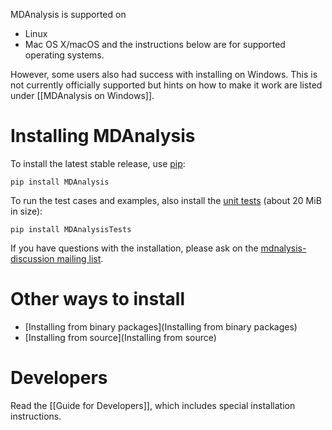 MDAnalysis is supported on
* Linux
* Mac OS X/macOS
and the instructions below are for supported operating systems.

However, some users also had success with installing on Windows. This is not currently officially supported but hints on how to make it work are listed under [[MDAnalysis on Windows]].

# Installing MDAnalysis #
To install the latest stable release, use [pip](http://www.pip-installer.org/en/latest/index.html):
```
pip install MDAnalysis
```
To run the test cases and examples, also install the [unit tests](UnitTests) (about 20 MiB in size):
```
pip install MDAnalysisTests
```
If you have questions with the installation, please ask on the [mdnalysis-discussion mailing list](http://groups.google.com/group/mdnalysis-discussion).

# Other ways to install #
* [Installing from binary packages](Installing from binary packages)
* [Installing from source](Installing from source)

# Developers #
Read the [[Guide for Developers]], which includes special installation instructions.


